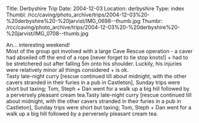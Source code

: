 Title: Derbyshire Trip
Date: 2004-12-03
Location: derbyshire
Type: index
Thumbl: /rcc/caving/photo_archive/trips/2004-12-03%20-%20derbyshire%20-%20jarvist/IMG_0698--thumb.jpg
Thumbr: /rcc/caving/photo_archive/trips/2004-12-03%20-%20derbyshire%20-%20jarvist/IMG_0708--thumb.jpg

An... interesting weekend!<br>Most of the group got involved with a large Cave Rescue operation - a caver had abseiled off the end of a rope [never forget to tie stop knots!] + had to be stretchered out after falling 5m onto his shoulder. Luckily, his injuries were relatively minor all things considered + is ok.<br>Tasty late-night curry [rescue continued till about midnight, with the other cavers stranded in their furies in a pub in Castleton], Sunday trips were short but taxing; Tom, Steph + Dan went for a walk up a big hill followed by a perversely pleasant cream tea.Tasty late-night curry [rescue continued till about midnight, with the other cavers stranded in their furies in a pub in Castleton], Sunday trips were short but taxing; Tom, Steph + Dan went for a walk up a big hill followed by a perversely pleasant cream tea.
